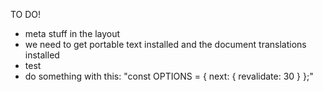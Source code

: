 TO DO!

- meta stuff in the layout
- we need to get portable text installed and the document translations installed
- test
- do something with this: "const OPTIONS = { next: { revalidate: 30 } };"

